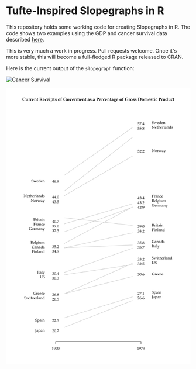 # Tufte-Inspired Slopegraphs in R #

This repository holds some working code for creating Slopegraphs in R. The code shows two examples using the GDP and cancer survival data described [here](http://www.edwardtufte.com/bboard/q-and-a-fetch-msg?msg_id=0003nk).

This is very much a work in progress. Pull requests welcome. Once it's more stable, this will become a full-fledged R package released to CRAN.

Here is the current output of the `slopegraph` function:

![Cancer Survival](inst/examples/cancer-survival-plot.png)

![GNP](inst/examples/gdp.png)

